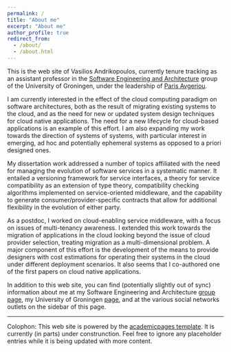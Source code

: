 ```yaml
---
permalink: /
title: "About me"
excerpt: "About me"
author_profile: true
redirect_from: 
  - /about/
  - /about.html
---
```


This is the web site of Vasilios Andrikopoulos, currently tenure tracking as an assistant professor in the [Software Engineering and Architecture](http://www.cs.rug.nl/search/Main/HomePage) group of the University of Groningen, under the leadership of [Paris Avgeriou](http://www.cs.rug.nl/~paris/). 

I am currently interested in the effect of the cloud computing paradigm on software architectures, both as the result of migrating existing systems to the cloud, and as the need for new or updated system design techniques for cloud native applications. The need for a new lifecycle for cloud-based applications is an example of this effort. I am also expanding my work towards the direction of systems of systems, with particular interest in emerging, ad hoc and potentially ephemeral systems as opposed to a priori designed ones.

My dissertation work addressed a number of topics affiliated with the need for managing the evolution of software services in a systematic manner. It entailed a versioning framework for service interfaces, a theory for service compatibility as an extension of type theory, compatibility checking algorithms implemented on service-oriented middleware, and the capability to generate consumer/provider-specific contracts that allow for additional flexibility in the evolution of either party.

As a postdoc, I worked on cloud-enabling service middleware, with a focus on issues of multi-tenancy awareness. I extended this work towards the migration of applications in the cloud looking beyond the issue of cloud provider selection, treating migration as a multi-dimensional problem. A major component of this effort is the development of the means to provide designers with cost estimations for operating their systems in the cloud under different deployment scenarios. It also seems that I co-authored one of the first papers on cloud native applications.

In addition to this web site, you can find (potentially slightly out of sync) information about me at my Software Engineering and Architecture [group page](http://www.cs.rug.nl/search/People/VasiliosAndrikopoulos), my University of Groningen [page](http://www.rug.nl/staff/v.andrikopoulos/), and at the various social networks outlets on the sidebar of this page.

***
Colophon: This web site is powered by the [academicpages template](https://github.com/academicpages/academicpages.github.io). It is currently (in parts) under construnction. Feel free to ignore any placeholder entries while it is being updated with more content.


